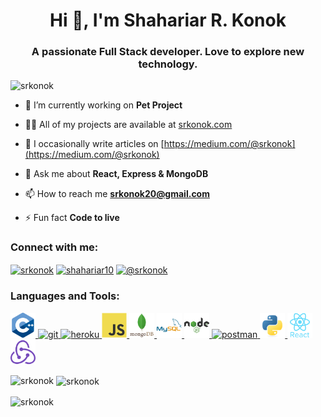 <h1 align="center">Hi 👋, I'm Shahariar R. Konok</h1>
<h3 align="center">A passionate Full Stack developer. Love to explore new technology.</h3>

<p align="left"> <img src="https://komarev.com/ghpvc/?username=srkonok&label=Profile%20views&color=0e75b6&style=flat" alt="srkonok" /> </p>

- 🔭 I’m currently working on **Pet Project**

- 👨‍💻 All of my projects are available at [srkonok.com](srkonok.com)

- 📝 I occasionally write articles on [https://medium.com/@srkonok](https://medium.com/@srkonok)

- 💬 Ask me about **React, Express & MongoDB**

- 📫 How to reach me **srkonok20@gmail.com**

- ⚡ Fun fact **Code to live**

<h3 align="left">Connect with me:</h3>
<p align="left">
<a href="https://linkedin.com/in/srkonok" target="blank"><img align="center" src="https://cdn.jsdelivr.net/npm/simple-icons@3.0.1/icons/linkedin.svg" alt="srkonok" height="30" width="40" /></a>
<a href="https://fb.com/shahariar10" target="blank"><img align="center" src="https://cdn.jsdelivr.net/npm/simple-icons@3.0.1/icons/facebook.svg" alt="shahariar10" height="30" width="40" /></a>
<a href="https://medium.com/@srkonok" target="blank"><img align="center" src="https://cdn.jsdelivr.net/npm/simple-icons@3.0.1/icons/medium.svg" alt="@srkonok" height="30" width="40" /></a>
</p>

<h3 align="left">Languages and Tools:</h3>
<p align="left"> <a href="https://www.w3schools.com/cpp/" target="_blank"> <img src="https://raw.githubusercontent.com/devicons/devicon/master/icons/cplusplus/cplusplus-original.svg" alt="cplusplus" width="40" height="40"/> </a> <a href="https://git-scm.com/" target="_blank"> <img src="https://www.vectorlogo.zone/logos/git-scm/git-scm-icon.svg" alt="git" width="40" height="40"/> </a> <a href="https://heroku.com" target="_blank"> <img src="https://www.vectorlogo.zone/logos/heroku/heroku-icon.svg" alt="heroku" width="40" height="40"/> </a> <a href="https://developer.mozilla.org/en-US/docs/Web/JavaScript" target="_blank"> <img src="https://raw.githubusercontent.com/devicons/devicon/master/icons/javascript/javascript-original.svg" alt="javascript" width="40" height="40"/> </a> <a href="https://www.mongodb.com/" target="_blank"> <img src="https://raw.githubusercontent.com/devicons/devicon/master/icons/mongodb/mongodb-original-wordmark.svg" alt="mongodb" width="40" height="40"/> </a> <a href="https://www.mysql.com/" target="_blank"> <img src="https://raw.githubusercontent.com/devicons/devicon/master/icons/mysql/mysql-original-wordmark.svg" alt="mysql" width="40" height="40"/> </a> <a href="https://nodejs.org" target="_blank"> <img src="https://raw.githubusercontent.com/devicons/devicon/master/icons/nodejs/nodejs-original-wordmark.svg" alt="nodejs" width="40" height="40"/> </a> <a href="https://postman.com" target="_blank"> <img src="https://www.vectorlogo.zone/logos/getpostman/getpostman-icon.svg" alt="postman" width="40" height="40"/> </a> <a href="https://www.python.org" target="_blank"> <img src="https://raw.githubusercontent.com/devicons/devicon/master/icons/python/python-original.svg" alt="python" width="40" height="40"/> </a> <a href="https://reactjs.org/" target="_blank"> <img src="https://raw.githubusercontent.com/devicons/devicon/master/icons/react/react-original-wordmark.svg" alt="react" width="40" height="40"/> </a> <a href="https://redux.js.org" target="_blank"> <img src="https://raw.githubusercontent.com/devicons/devicon/master/icons/redux/redux-original.svg" alt="redux" width="40" height="40"/> </a> </p>

<p><img align="left" src="https://github-readme-stats.vercel.app/api/top-langs?username=srkonok&show_icons=true&locale=en&layout=compact" alt="srkonok" /></p>

<p>&nbsp;<img align="center" src="https://github-readme-stats.vercel.app/api?username=srkonok&show_icons=true&locale=en" alt="srkonok" /></p>

<p><img align="center" src="https://github-readme-streak-stats.herokuapp.com/?user=srkonok&" alt="srkonok" /></p>
